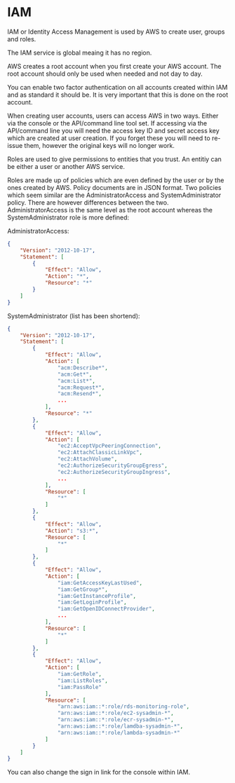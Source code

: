 # IAM
IAM or Identity Access Management is used by AWS to create user, groups and roles.

The IAM service is global meaing it has no region.

AWS creates a root account when you first create your AWS account. The root account should only be used when needed and not day to day.

You can enable two factor authentication on all accounts created within IAM and as standard it should be. It is very important that this is done on the root account.

When creating user accounts, users can access AWS in two ways. Either via the console or the API/command line tool set. If accessing via the API/command line you will need the access key ID and secret access key which are created at user creation. If you forget these you will need to re-issue them, however the original keys will no longer work.

Roles are used to give permissions to entities that you trust. An entitiy can be either a user or another AWS service.

Roles are made up of policies which are even defined by the user or by the ones created by AWS. Policy documents are in JSON format. Two policies which seem similar are the AdministratorAccess and SystemAdministrator policy. There are however differences between the two. AdministratorAccess is the same level as the root account whereas the SystemAdministrator role is more defined:

AdministratorAccess:
```json
{
    "Version": "2012-10-17",
    "Statement": [
        {
            "Effect": "Allow",
            "Action": "*",
            "Resource": "*"
        }
    ]
}
```
SystemAdministrator (list has been shortend):
```json
{
    "Version": "2012-10-17",
    "Statement": [
        {
            "Effect": "Allow",
            "Action": [
                "acm:Describe*",
                "acm:Get*",
                "acm:List*",
                "acm:Request*",
                "acm:Resend*",
                ...
            ],
            "Resource": "*"
        },
        {
            "Effect": "Allow",
            "Action": [
                "ec2:AcceptVpcPeeringConnection",
                "ec2:AttachClassicLinkVpc",
                "ec2:AttachVolume",
                "ec2:AuthorizeSecurityGroupEgress",
                "ec2:AuthorizeSecurityGroupIngress",
                ...
            ],
            "Resource": [
                "*"
            ]
        },
        {
            "Effect": "Allow",
            "Action": "s3:*",
            "Resource": [
                "*"
            ]
        },
        {
            "Effect": "Allow",
            "Action": [
                "iam:GetAccessKeyLastUsed",
                "iam:GetGroup*",
                "iam:GetInstanceProfile",
                "iam:GetLoginProfile",
                "iam:GetOpenIDConnectProvider",
                ...
            ],
            "Resource": [
                "*"
            ]
        },
        {
            "Effect": "Allow",
            "Action": [
                "iam:GetRole",
                "iam:ListRoles",
                "iam:PassRole"
            ],
            "Resource": [
                "arn:aws:iam::*:role/rds-monitoring-role",
                "arn:aws:iam::*:role/ec2-sysadmin-*",
                "arn:aws:iam::*:role/ecr-sysadmin-*",
                "arn:aws:iam::*:role/lamdba-sysadmin-*",
                "arn:aws:iam::*:role/lambda-sysadmin-*"
            ]
        }
    ]
}
```

You can also change the sign in link for the console within IAM.